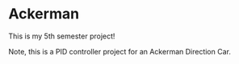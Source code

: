 # Ackerman
This is my 5th semester project! 

Note, this is a PID controller project for an Ackerman Direction Car. 
